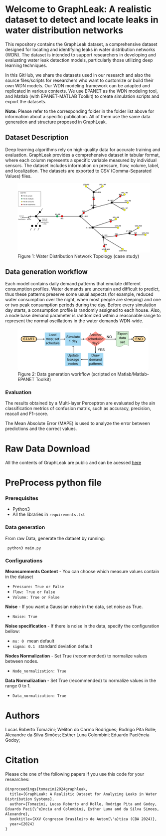 # Welcome to GraphLeak: A realistic dataset to detect and locate leaks in water distribution networks

This repository contains the GraphLeak dataset, a comprehensive dataset designed for locating and identifying leaks in water distribution networks (WDN). The dataset is intended to support researchers in developing and evaluating water leak detection models, particularly those utilizing deep learning techniques.

In this GitHub, we share the datasets used in our research and also the source files/scripts for researchers who want to customize or build their own WDN models. Our WDN modeling framework can be adapted and replicated in various contexts. We use EPANET as the WDN modeling tool, and Matlab (with EPANET-MATLAB Toolkit) to create simulation scripts and export the datasets.

**Note:** Please refer to the corresponding folder in the folder list above for information about a specific publication. All of them use the same data generation and structure proposed in GraphLeak.

## Dataset Description
Deep learning algorithms rely on high-quality data for accurate training and evaluation. GraphLeak provides a comprehensive dataset in tabular format, where each column represents a specific variable measured by individual sensors. The dataset includes information on pressure, flow, volume, label, and localization. The datasets are exported to CSV (Comma-Separated Values) files.



<figure>
  <img src="/WDS_top.png" alt="WDN Topology" width="750">
  <figcaption>Figure 1: Water Distribution Network Topology (case study)</figcaption>
</figure>

## Data generation workflow

Each model contains daily demand patterns that emulate different consumption profiles. Water demands are uncertain and difficult to predict, thus these patterns preserve some usual aspects (for example, reduced water consumption over the night, when most people are sleeping) and one or two peak consumption periods during the day. Before every simulation day starts, a consumption profile is randomly assigned to each house. Also, a node base demand parameter is randomized within a reasonable range to represent the normal oscillations in the water demands WDN-wide.

<figure>
  <img src="/data_gen_flowchart.png" alt="Data generation flowchart" width="400" style="background-color: white; padding: 10px; border-radius: 8px;">
  <figcaption>Figure 2: Data generation workflow (scripted on Matlab/Matlab-EPANET Toolkit)</figcaption>
</figure>

### Evaluation

The results obtained by a Multi-layer Perceptron are evaluated by the ain classification metrics of confusion matrix, such as accuracy, precision, reacall and F1-score.

The Mean Absolute Error (MAPE) is used to analyze the error between predictions and the correct values.

# Raw Data Download

All the contents of GraphLeak are public and can be acessed [here](https://drive.google.com/drive/folders/1Q_JQO2OZhejQEd0BMdx0UGcRaDo85ENC?usp=share_link)

# PreProcess python file

### Prerequisites
- Python3
- All the libraries in <code>requirements.txt</code>

### Data generation

From raw Data, generate the dataset by running:

<pre><code> python3 main.py </pre></code>

### Configurations

**Meansurements Content** - You can choose which measure values contain in the dataset
- <code>Pressure: True or False</code>
- <code>Flow: True or False</code>
- <code>Volume: True or False</code>

**Noise** - If you want a Gaussian noise in the data, set noise as True.
- <code>Noise: True</code>

**Noise specification** - If there is noise in the data, specify the configuration bellow:
- <code>mu: 0 </code> mean default
- <code>sigma: 0.1 </code> standard deviation default

**Nodes Normalization** - Set True (recommended) to normalize values between nodes.
- <code>Node_normalization: True</code>

**Data Normalization** - Set True (recommended) to normalize values in the range 0 to 1.
- <code>Data_normalization: True</code>


# Authors
Lucas Roberto Tomazini;
Weliton do Carmo Rodrigues;
Rodrigo Pita Rolle;
Alexandre da Silva Simões;
Esther Luna Colombini;
Eduardo Paciência Godoy;


# Citation 
Please cite one of the following papers if you use this code for your researches:

<pre><code>@inproceedings{tomazini2024graphleak,
  title={GraphLeak: A Realistic Dataset for Analyzing Leaks in Water Distribution Systems},
  author={Tomazini, Lucas Roberto and Rolle, Rodrigo Pita and Godoy, Eduardo Paci{\^e}ncia and Colombini, Esther Luna and da Silva Simoes, Alexandre},
  booktitle={XXV Congresso Brasileiro de Autom{\'a}tica (CBA 2024)},
  year={2024}
}
</code></pre>

